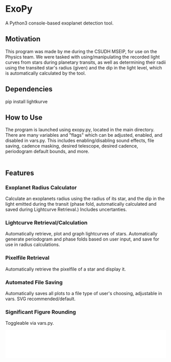 # ExoPy

A Python3 console-based exoplanet detection tool.

## Motivation
This program was made by me during the CSUDH MSEIP, for use on the Physics team. We were tasked with using/manipulating the recorded light curves from stars during planetary transits, as well as determining their radii using the transited star's radius (given) and the dip in the light level, which is automatically calculated by the tool.

## Dependencies
pip install lightkurve

## How to Use
The program is launched using exopy.py, located in the main directory.
There are many variables and "flags" which can be adjusted, enabled, and disabled in vars.py. This includes enabling/disabling sound effects, file saving, cadence masking, desired telescope, desired cadence, periodogram default bounds, and more.
<br/> <br/>

## Features
### Exoplanet Radius Calculator
Calculate an exoplanets radius using the radius of its star, and the dip in the light emitted during the transit (phase fold, automatically calculated and saved during Lightcurve Retrieval.) Includes uncertanties.

### Lightcurve Retrieval/Calculation
Automatically retrieve, plot and graph lightcurves of stars. Automatically generate periodogram and phase folds based on user input, and save for use in radius calculations.

### Pixelfile Retrieval
Automatically retrieve the pixelfile of a star and display it.

### Automated File Saving
Automatically saves all plots to a file type of user's choosing, adjustable in vars. SVG recommended/default.

### Significant Figure Rounding
Toggleable via vars.py.


![kermitine](https://github.com/kermitine/kermitine/blob/b523c5954ea8820f70eb6ff786f2dbec7ce08955/images/kermitine.png)
